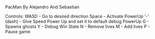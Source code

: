 PacMan By Alejandro And Sebastian

Controls:
WASD - Go to desired direction
Space - Activate PowerUp
'-' (dash) - Give Speed Power Up and set it to default debug PowerUp
G - Spawns ghosts
Y - Debug Win State
N - Remove lives
M - Add lives
P - Pause game
